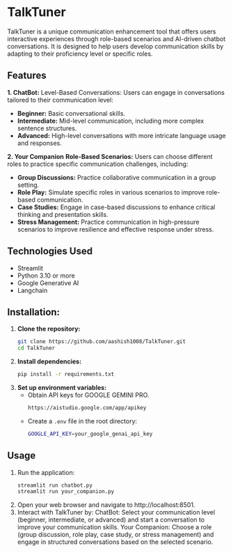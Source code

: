# TalkTuner

TalkTuner is a unique communication enhancement tool that offers users interactive experiences through role-based scenarios and AI-driven chatbot conversations. It is designed to help users develop communication skills by adapting to their proficiency level or specific roles.

## Features

   **1. ChatBot:**
   Level-Based Conversations: Users can engage in conversations tailored to their communication level:
   
   - **Beginner:** Basic conversational skills.
   - **Intermediate:** Mid-level communication, including more complex sentence structures.
   - **Advanced:** High-level conversations with more intricate language usage and responses.

   
   **2. Your Companion**
   **Role-Based Scenarios:** Users can choose different roles to practice specific communication challenges, including:
   - **Group Discussions:** Practice collaborative communication in a group setting.
   - **Role Play:** Simulate specific roles in various scenarios to improve role-based communication.
   - **Case Studies:** Engage in case-based discussions to enhance critical thinking and presentation skills.
   - **Stress Management:** Practice communication in high-pressure scenarios to improve resilience and effective response under stress.

## Technologies Used
- Streamlit
- Python 3.10 or more
- Google Generative AI
- Langchain

## Installation:
  
1. **Clone the repository:**
   ``` bash
   git clone https://github.com/aashish1008/TalkTuner.git
   cd TalkTuner
2. **Install dependencies:**
   ``` bash
   pip install -r requirements.txt

3. **Set up environment variables:**
   - Obtain API keys for GOOGLE GEMINI PRO.
     ``` bash
     https://aistudio.google.com/app/apikey
   - Create a `.env` file in the root directory:
     ``` bash
     GOOGLE_API_KEY=your_google_genai_api_key
     
## Usage
1. Run the application:
   ``` bash
   streamlit run chatbot.py
   streamlit run your_companion.py
2. Open your web browser and navigate to http://localhost:8501.
3. Interact with TalkTuner by:
   ChatBot: Select your communication level (beginner, intermediate, or advanced) and start a conversation to improve your communication skills.
   Your Companion: Choose a role (group discussion, role play, case study, or stress management) and engage in structured conversations based on the selected scenario.

